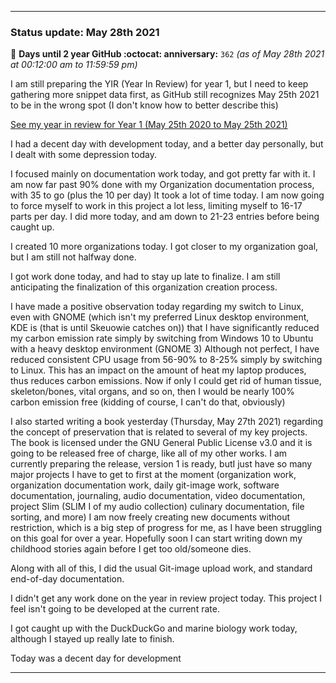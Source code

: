 
***

### Status update: May 28th 2021

🎂 **Days until 2 year GitHub :octocat: anniversary:** `362` _(as of May 28th 2021 at 00:12:00 am to 11:59:59 pm)_ <!-- COUNTER #1 !-->

<!-- Counters are now being included by default in status posts. The current limit is 4 daily counters, and 6 counters total !-->

I am still preparing the YIR (Year In Review) for year 1, but I need to keep gathering more snippet data first, as GitHub still recognizes May 25th 2021 to be in the wrong spot (I don't know how to better describe this)

<!-- New notes:
YIR - May 28th 2021

Can be expanded to and from your GitHub experience Gist
"For a site that changes so rapidly, I am impressed that GitHub hasn't made any major detrimental changes to the site in this time."
!-->

[See my year in review for Year 1 (May 25th 2020 to May 25th 2021)](https://github.com/seanpm2001/seanpm2001/blob/master/Special/Year-in-Review/2020-2021)

I had a decent day with development today, and a better day personally, but I dealt with some depression today.
 
I focused mainly on documentation work today, and got pretty far with it. I am now far past 90% done with my Organization documentation process, with 35 to go (plus the 10 per day) It took a lot of time today. I am now going to force myself to work in this project a lot less, limiting myself to 16-17 parts per day. I did more today, and am down to 21-23 entries before being caught up.

I created 10 more organizations today. I got closer to my organization goal, but I am still not halfway done.

I got work done today, and had to stay up late to finalize. I am still anticipating the finalization of this organization creation process.

I have made a positive observation today regarding my switch to Linux, even with GNOME (which isn't my preferred Linux desktop environment, KDE is (that is until Skeuowie catches on)) that I have significantly reduced my carbon emission rate simply by switching from Windows 10 to Ubuntu with a heavy desktop environment (GNOME 3) Although not perfect, I have reduced consistent CPU usage from 56-90% to 8-25% simply by switching to Linux. This has an impact on the amount of heat my laptop produces, thus reduces carbon emissions. Now if only I could get rid of human tissue, skeleton/bones, vital organs, and so on, then I would be nearly 100% carbon emission free (kidding of course, I can't do that, obviously)

I also started writing a book yesterday (Thursday, May 27th 2021) regarding the concept of preservation that is related to several of my key projects. The book is licensed under the GNU General Public License v3.0 and it is going to be released free of charge, like all of my other works. I am currently preparing the release, version 1 is ready, butI just have so many major projects I have to get to first at the moment (organization work, organization documentation work, daily git-image work, software documentation, journaling, audio documentation, video documentation, project Slim (SLIM I of my audio collection) culinary documentation, file sorting, and more) I am now freely creating new documents without restriction, which is a big step of progress for me, as I have been struggling on this goal for over a year. Hopefully soon I can start writing down my childhood stories again before I get too old/someone dies.

Along with all of this, I did the usual Git-image upload work, and standard end-of-day documentation.

I didn't get any work done on the year in review project today. This project I feel isn't going to be developed at the current rate.

I got caught up with the DuckDuckGo and marine biology work today, although I stayed up really late to finish.

Today was a decent day for development

***

